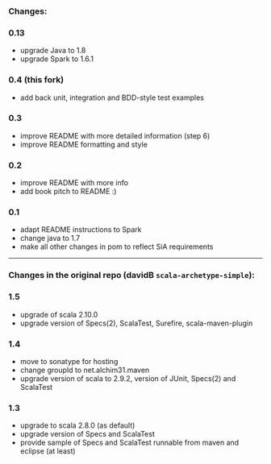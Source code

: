 
### Changes:

### 0.13
 * upgrade Java to 1.8
 * upgrade Spark to 1.6.1

### 0.4 (this fork)
 * add back unit, integration and BDD-style test examples

### 0.3
 * improve README with more detailed information (step 6)
 * improve README formatting and style

### 0.2
 * improve README with more info
 * add book pitch to README :)

### 0.1
 * adapt README instructions to Spark
 * change java to 1.7
 * make all other changes in pom to reflect SiA requirements

----

### Changes in the original repo (davidB `scala-archetype-simple`):
### 1.5

* upgrade of scala 2.10.0
* upgrade version of Specs(2), ScalaTest, Surefire, scala-maven-plugin

### 1.4

* move to sonatype for hosting
* change groupId to net.alchim31.maven
* upgrade version of scala to 2.9.2, version of JUnit, Specs(2) and ScalaTest

### 1.3

* upgrade to scala 2.8.0 (as default)
* upgrade version of Specs and ScalaTest
* provide sample of Specs and ScalaTest runnable from maven and eclipse (at least)
